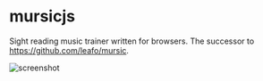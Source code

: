 # mursicjs

Sight reading music trainer written for browsers. The successor to <https://github.com/leafo/mursic>.

![screenshot](http://leafo.net/shotsnb/2016-05-14_16-30-55.png)
